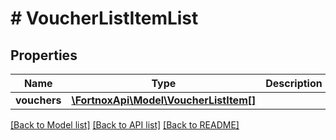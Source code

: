 # # VoucherListItemList

## Properties

Name | Type | Description | Notes
------------ | ------------- | ------------- | -------------
**vouchers** | [**\FortnoxApi\Model\VoucherListItem[]**](VoucherListItem.md) |  | [optional]

[[Back to Model list]](../../README.md#models) [[Back to API list]](../../README.md#endpoints) [[Back to README]](../../README.md)
